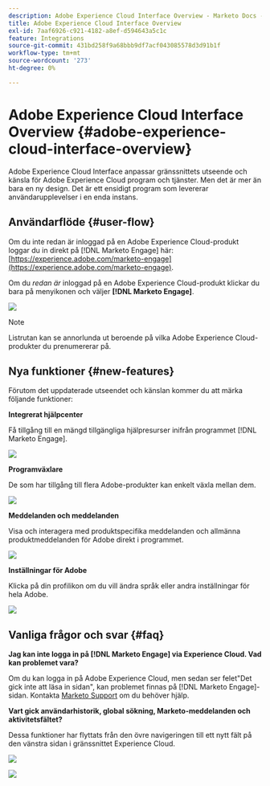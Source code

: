 ```yaml
---
description: Adobe Experience Cloud Interface Overview - Marketo Docs - produktdokumentation
title: Adobe Experience Cloud Interface Overview
exl-id: 7aaf6926-c921-4182-a8ef-d594643a5c1c
feature: Integrations
source-git-commit: 431bd258f9a68bbb9df7acf043085578d3d91b1f
workflow-type: tm+mt
source-wordcount: '273'
ht-degree: 0%

---
```


# Adobe Experience Cloud Interface Overview {#adobe-experience-cloud-interface-overview}

Adobe Experience Cloud Interface anpassar gränssnittets utseende och känsla för Adobe Experience Cloud program och tjänster. Men det är mer än bara en ny design. Det är ett ensidigt program som levererar användarupplevelser i en enda instans.

## Användarflöde {#user-flow}

Om du inte redan är inloggad på en Adobe Experience Cloud-produkt loggar du in direkt på [!DNL Marketo Engage] här: [https://experience.adobe.com/marketo-engage](https://experience.adobe.com/marketo-engage).

Om du _redan är_ inloggad på en Adobe Experience Cloud-produkt klickar du bara på menyikonen och väljer **[!DNL Marketo Engage]**.

![](assets/unified-shell-overview-1.png)

>[!NOTE]
>
>Listrutan kan se annorlunda ut beroende på vilka Adobe Experience Cloud-produkter du prenumererar på.

## Nya funktioner {#new-features}

Förutom det uppdaterade utseendet och känslan kommer du att märka följande funktioner:

**Integrerat hjälpcenter**

Få tillgång till en mängd tillgängliga hjälpresurser inifrån programmet [!DNL Marketo Engage].

![](assets/unified-shell-overview-2.png)

**Programväxlare**

De som har tillgång till flera Adobe-produkter kan enkelt växla mellan dem.

![](assets/unified-shell-overview-3.png)

**Meddelanden och meddelanden**

Visa och interagera med produktspecifika meddelanden och allmänna produktmeddelanden för Adobe direkt i programmet.

![](assets/unified-shell-overview-4.png)

**Inställningar för Adobe**

Klicka på din profilikon om du vill ändra språk eller andra inställningar för hela Adobe.

![](assets/unified-shell-overview-5.png)

## Vanliga frågor och svar {#faq}

**Jag kan inte logga in på [!DNL Marketo Engage] via Experience Cloud. Vad kan problemet vara?**

Om du kan logga in på Adobe Experience Cloud, men sedan ser felet&quot;Det gick inte att läsa in sidan&quot;, kan problemet finnas på [!DNL Marketo Engage]-sidan. Kontakta [Marketo Support](https://nation.marketo.com/t5/support/ct-p/Support) om du behöver hjälp.

**Vart gick användarhistorik, global sökning, Marketo-meddelanden och aktivitetsfältet?**

Dessa funktioner har flyttats från den övre navigeringen till ett nytt fält på den vänstra sidan i gränssnittet Experience Cloud.

![](assets/unified-shell-overview-6.png)

![](assets/unified-shell-overview-7.png)
